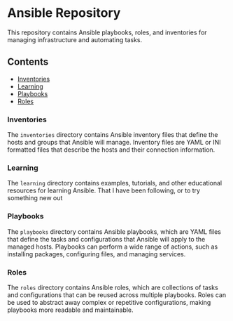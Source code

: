 # Ansible Repository

This repository contains Ansible playbooks, roles, and inventories for managing infrastructure and automating tasks.

## Contents

- [Inventories](#inventories)
- [Learning](#learning)
- [Playbooks](#playbooks)
- [Roles](#roles)

### Inventories

The `inventories` directory contains Ansible inventory files that define the hosts and groups that Ansible will manage. Inventory files are YAML or INI formatted files that describe the hosts and their connection information.

### Learning

The `learning` directory contains examples, tutorials, and other educational resources for learning Ansible. That I have been following, or to try something new out

### Playbooks

The `playbooks` directory contains Ansible playbooks, which are YAML files that define the tasks and configurations that Ansible will apply to the managed hosts. Playbooks can perform a wide range of actions, such as installing packages, configuring files, and managing services.

### Roles

The `roles` directory contains Ansible roles, which are collections of tasks and configurations that can be reused across multiple playbooks. Roles can be used to abstract away complex or repetitive configurations, making playbooks more readable and maintainable.
